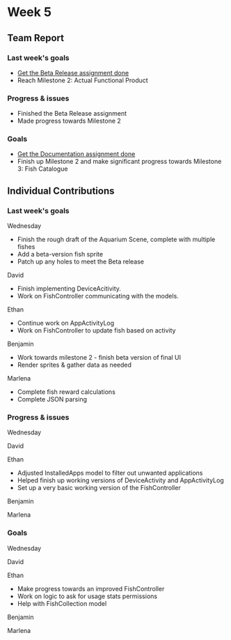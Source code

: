 # Week 5 #
## Team Report ##
### Last week's goals ###
- [Get the Beta Release assignment done](https://homes.cs.washington.edu/~rjust/courses/2021Spring/CSE403/project/project06.html)
- Reach Milestone 2: Actual Functional Product

### Progress & issues ###
- Finished the Beta Release assignment
- Made progress towards Milestone 2

### Goals ###
- [Get the Documentation assignment done](https://homes.cs.washington.edu/~rjust/courses/2021Spring/CSE403/project/project07.html)
- Finish up Milestone 2 and make significant progress towards Milestone 3: Fish Catalogue

## Individual Contributions
### Last week's goals ###
Wednesday
- Finish the rough draft of the Aquarium Scene, complete with multiple fishes
- Add a beta-version fish sprite
- Patch up any holes to meet the Beta release

David
- Finish implementing DeviceAcitivity.
- Work on FishController communicating with the models.

Ethan
- Continue work on AppActivityLog
- Work on FishController to update fish based on activity

Benjamin
- Work towards milestone 2 - finish beta version of final UI
- Render sprites & gather data as needed

Marlena
- Complete fish reward calculations
- Complete JSON parsing

### Progress & issues ###
Wednesday


David


Ethan
- Adjusted InstalledApps model to filter out unwanted applications
- Helped finish up working versions of DeviceActivity and AppActivityLog
- Set up a very basic working version of the FishController

Benjamin


Marlena


### Goals ###
Wednesday


David


Ethan
- Make progress towards an improved FishController
- Work on logic to ask for usage stats permissions
- Help with FishCollection model

Benjamin


Marlena

